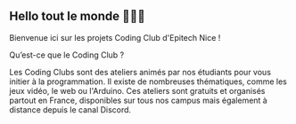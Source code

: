 ## Hello tout le monde 👋👋👋

Bienvenue ici sur les projets Coding Club d'Epitech Nice !

Qu’est-ce que le Coding Club ?

Les Coding Clubs sont des ateliers animés par nos étudiants pour vous initier à la programmation.
Il existe de nombreuses thématiques, comme les jeux vidéo, le web ou l'Arduino.
Ces ateliers sont gratuits et organisés partout en France, disponibles sur tous nos campus mais également à distance depuis le canal Discord.
